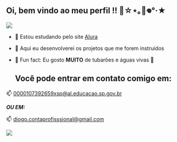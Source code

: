 ## Oi, bem vindo ao meu perfil !! 🌊☆⋆｡🪼𖦹°‧★
![](https://i.pinimg.com/564x/e8/9f/99/e89f9906f5f73c8d265adb7d75b4dd93.jpg)

- 🌊 Estou estudando pelo site [Alura](https://www.alura.com.br/)
- 🪸 Aqui eu desenvolverei os projetos que me forem instruídos
- 🦈 Fun fact: Eu gosto **MUITO** de tubarões e águas vivas 🪼

  ## Você pode entrar em contato comigo em:
 📫 0000107392659xsp@al.educacao.sp.gov.br

***OU EM:***

 📫 diogo.contaprofisssional@gmail.com


 ![](https://media1.tenor.com/m/FZ2QdOrqHF4AAAAC/under-the-sea-anime-fish.gif)
